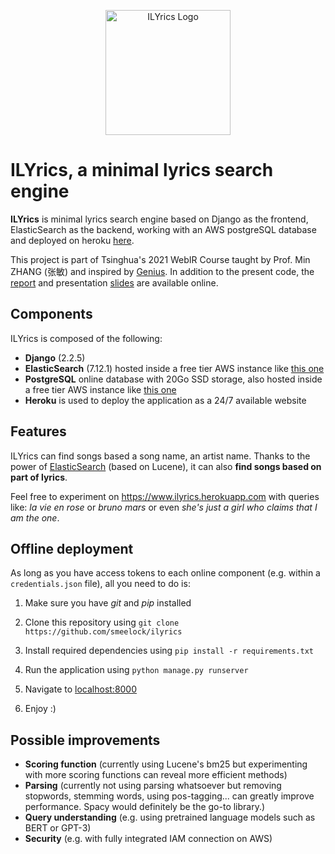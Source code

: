 <p align="center">
    <img src="https://www.onlinelogomaker.com/blog/wp-content/uploads/2017/06/music-logo-design.jpg" alt="ILYrics Logo" width="200" />
</p>

# ILYrics, a minimal lyrics search engine
<!-- [![GitHub license](https://img.shields.io/github/license/smeelock/ilyrics)](https://github.com/smeelock/ilyrics/blob/main/LICENSE) -->

**ILYrics** is minimal lyrics search engine based on Django as the frontend, ElasticSearch as the backend, working with an AWS postgreSQL database and deployed on heroku [here](https://www.ilyrics.herokuapp.com "ILYrics"). 

This project is part of Tsinghua's 2021 WebIR Course taught by Prof. Min ZHANG (张敏) and inspired by [Genius](https://genius.com). In addition to the present code, the [report](/report/WebIR%20A%20lyrics%20search%20engine%20-%20report.pdf "Report") and presentation [slides](/report/WebIR%20A%20lyrics%20search%20engine%20-%20slides.pdf "Slides") are available online.

## Components
ILYrics is composed of the following:
- **Django** (2.2.5)
- **ElasticSearch** (7.12.1) hosted inside a free tier AWS instance like [this one](https://aws.amazon.com/elasticsearch-service/ "AWS Elasticsearch Service")
- **PostgreSQL** online database with 20Go SSD storage, also hosted inside a free tier AWS instance like [this one](https://aws.amazon.com/rds/ "AWS RDS")
- **Heroku** is used to deploy the application as a 24/7 available website

## Features
ILYrics can find songs based a song name, an artist name. Thanks to the power of [ElasticSearch](https://www.elastic.co/) (based on Lucene), it can also **find songs based on part of lyrics**.

Feel free to experiment on https://www.ilyrics.herokuapp.com with queries like: *la vie en rose* or *bruno mars* or even *she's just a girl who claims that I am the one*.

## Offline deployment
As long as you have access tokens to each online component (e.g. within a `credentials.json` file), all you need to do is:
1. Make sure you have *git* and *pip* installed
2. Clone this repository using ```git clone https://github.com/smeelock/ilyrics```

3. Install required dependencies using ``pip install -r requirements.txt``

4. Run the application using ``python manage.py runserver``

5. Navigate to [localhost:8000](localhost:8000)
6. Enjoy :)

## Possible improvements
- **Scoring function** (currently using Lucene's bm25 but experimenting with more scoring functions can reveal more efficient methods)
- **Parsing** (currently not using parsing whatsoever but removing stopwords, stemming words, using pos-tagging... can greatly improve performance. Spacy would definitely be the go-to library.)
- **Query understanding** (e.g. using pretrained language models such as BERT or GPT-3)
- **Security** (e.g. with fully integrated IAM connection on AWS)
